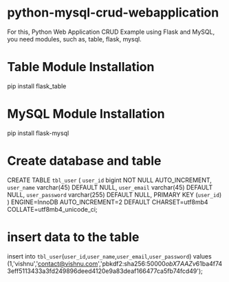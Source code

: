 # python-mysql-crud-webapplication

For this, Python Web Application CRUD Example using Flask and MySQL, you need modules, such as, table, flask, mysql. 


# Table Module Installation
pip install flask_table

# MySQL Module Installation
pip install flask-mysql


# Create database and table
CREATE TABLE `tbl_user` (
  `user_id` bigint NOT NULL AUTO_INCREMENT,
  `user_name` varchar(45) DEFAULT NULL,
  `user_email` varchar(45) DEFAULT NULL,
  `user_password` varchar(255) DEFAULT NULL,
  PRIMARY KEY (`user_id`)
) ENGINE=InnoDB AUTO_INCREMENT=2 DEFAULT CHARSET=utf8mb4 COLLATE=utf8mb4_unicode_ci;


# insert data to the table
insert  into `tbl_user`(`user_id`,`user_name`,`user_email`,`user_password`) values 
(1,'vishnu','contact@vishnu.com','pbkdf2:sha256:50000$obX7AAZv$61ba4f743eff5113433a3fd249896deed4120e9a83deaf166477ca5fb74fcd49');
